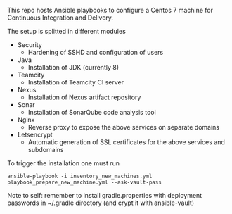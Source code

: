 This repo hosts Ansible playbooks to configure a Centos 7 machine for Continuous Integration and Delivery.

The setup is splitted in different modules

- Security
  - Hardening of SSHD and configuration of users
- Java
  - Installation of JDK (currently 8)
- Teamcity
  - Installation of Teamcity CI server
- Nexus
  - Installation of Nexus artifact repository
- Sonar
  - Installation of SonarQube code analysis tool
- Nginx
  - Reverse proxy to expose the above services on separate domains
- Letsencrypt
  - Automatic generation of SSL certificates for the above services and subdomains

To trigger the installation one must run

`ansible-playbook -i inventory_new_machines.yml playbook_prepare_new_machine.yml --ask-vault-pass`

Note to self: remember to install gradle.properties with deployment passwords in ~/.gradle directory (and crypt it with ansible-vault)
